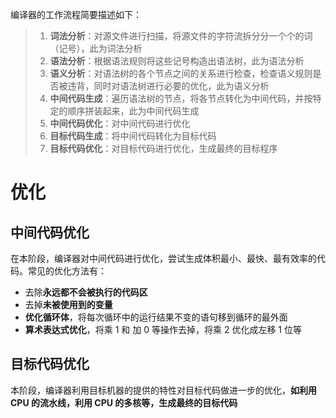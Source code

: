 编译器的工作流程简要描述如下：

> 1. **词法分析**：对源文件进行扫描，将源文件的字符流拆分分一个个的词（记号），此为词法分析
> 2. **语法分析**：根据语法规则将这些记号构造出语法树，此为语法分析
> 3. **语义分析**：对语法树的各个节点之间的关系进行检查，检查语义规则是否被违背，同时对语法树进行必要的优化，此为语义分析
> 4. **中间代码生成**：遍历语法树的节点，将各节点转化为中间代码，并按特定的顺序拼装起来，此为中间代码生成
> 5. **中间代码优化**：对中间代码进行优化
> 6. **目标代码生成**：将中间代码转化为目标代码
> 7. **目标代码优化**：对目标代码进行优化，生成最终的目标程序




# 优化

## **中间代码优化**
在本阶段，编译器对中间代码进行优化，尝试生成体积最小、最快、最有效率的代码。常见的优化方法有：

- 去除**永远都不会被执行的代码区**
- 去掉**未被使用到的变量**
- **优化循环体**，将每次循环中的运行结果不变的语句移到循环的最外面
- **算术表达式优化**，将乘 1 和 加 0 等操作去掉，将乘 2 优化成左移 1 位等


## **目标代码优化**
本阶段，编译器利用目标机器的提供的特性对目标代码做进一步的优化，**如利用 CPU 的流水线，利用 CPU 的多核等，生成最终的目标代码**


